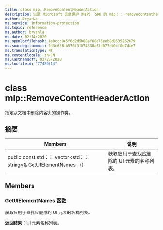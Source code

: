 ```yaml
---
title: class mip::RemoveContentHeaderAction
description: 记录 Microsoft 信息保护（MIP） SDK 的 mip：： removecontentheaderaction 类。
author: BryanLa
ms.service: information-protection
ms.topic: reference
ms.author: bryanla
ms.date: 02/14/2020
ms.openlocfilehash: 4a0ccc8e5f6d2d5b88af68e75eeb8d0535262879
ms.sourcegitcommit: 2d3c638fb576f3f074330a33d077db0cf0e7d4e7
ms.translationtype: MT
ms.contentlocale: zh-CN
ms.lasthandoff: 02/20/2020
ms.locfileid: "77489514"
---
```

# <a name="class-mipremovecontentheaderaction"></a>class mip::RemoveContentHeaderAction 
指定从文档中删除内容头的操作类。
  
## <a name="summary"></a>摘要
 Members                        | 说明                                
--------------------------------|---------------------------------------------
public const std：： vector\<std：： string\>& GetUIElementNames （）  |  获取应用于查找应删除的 UI 元素的名称列表。
  
## <a name="members"></a>Members
  
### <a name="getuielementnames-function"></a>GetUIElementNames 函数
获取应用于查找应删除的 UI 元素的名称列表。

  
**返回结果**：UI 元素名称列表。